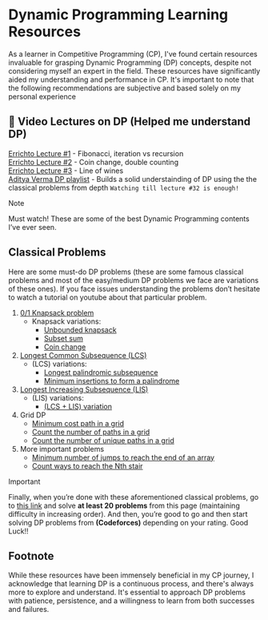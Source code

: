 # Dynamic Programming Learning Resources

As a learner in Competitive Programming (CP), I've found certain resources invaluable for grasping Dynamic Programming (DP) concepts, despite not considering myself an expert in the field. These resources have significantly aided my understanding and performance in CP. It's important to note that the following recommendations are subjective and based solely on my personal experience

## 🔗 Video Lectures on DP (Helped me understand DP)

[Errichto Lecture #1](https://www.youtube.com/watch?v=YBSt1jYwVfU&t=21s) - Fibonacci, iteration vs recursion \
[Errichto Lecture #2](https://www.youtube.com/watch?v=1mtvm2ubHCY) - Coin change, double counting \
[Errichto Lecture #3](https://www.youtube.com/watch?v=pwpOC1dph6U) - Line of wines\
[Aditya Verma DP playlist](https://www.youtube.com/watch?v=nqowUJzG-iM&list=PL_z_8CaSLPWekqhdCPmFohncHwz8TY2Go) - Builds a solid understainding of DP using the the classical problems from depth `Watching till lecture #32 is enough!`

> [!NOTE]
> Must watch! These are some of the best Dynamic Programming contents I’ve ever seen.

## Classical Problems

Here are some must-do DP problems (these are some famous classical problems and most of the easy/medium DP problems we face are variations of these ones). If you face issues understanding the problems don’t hesitate to watch a tutorial on youtube about that particular problem.

1. [0/1 Knapsack problem](https://www.geeksforgeeks.org/0-1-knapsack-problem-dp-10/)
   - Knapsack variations:
     - [Unbounded knapsack](https://www.geeksforgeeks.org/unbounded-knapsack-repetition-items-allowed/)
     - [Subset sum](https://www.geeksforgeeks.org/subset-sum-problem-dp-25/)
     - [Coin change](https://www.geeksforgeeks.org/coin-change-dp-7/)
2. [Longest Common Subsequence (LCS)](https://www.geeksforgeeks.org/longest-common-subsequence-dp-4/)
   - (LCS) variations:
     - [Longest palindromic subsequence](https://www.geeksforgeeks.org/dynamic-programming-set-12-longest-palindromic-subsequence/)
     - [Minimum insertions to form a palindrome](https://www.geeksforgeeks.org/minimum-insertions-to-form-a-palindrome-dp-28/)
3. [Longest Increasing Subsequence (LIS)](https://www.geeksforgeeks.org/longest-increasing-subsequence-dp-3/)
   - (LIS) variations:
     - [(LCS + LIS) variation](https://www.geeksforgeeks.org/longest-common-increasing-subsequence-lcs-lis/)
4. Grid DP
   - [Minimum cost path in a grid](https://www.geeksforgeeks.org/min-cost-path-dp-6/)
   - [Count the number of paths in a grid](https://www.geeksforgeeks.org/count-possible-paths-top-left-bottom-right-nxm-matrix/)
   - [Count the number of unique paths in a grid](https://www.geeksforgeeks.org/unique-paths-in-a-grid-with-obstacles/)
5. More important problems
   - [Minimum number of jumps to reach the end of an array](https://www.geeksforgeeks.org/minimum-number-of-jumps-to-reach-end-of-a-given-array/)
   - [Count ways to reach the Nth stair](https://www.geeksforgeeks.org/count-ways-reach-nth-stair-using-step-1-2-3/)

> [!IMPORTANT]
> Finally, when you’re done with these aforementioned classical problems, go to [this link](https://www.spoj.com/problems/tag/dynamic-programming) and solve **at least 20 problems** from this page (maintaining difficulty in increasing order). And then, you’re good to go and then start solving DP problems from **(Codeforces)** depending on your rating. Good Luck!!

## Footnote

While these resources have been immensely beneficial in my CP journey, I acknowledge that learning DP is a continuous process, and there's always more to explore and understand. It's essential to approach DP problems with patience, persistence, and a willingness to learn from both successes and failures.
